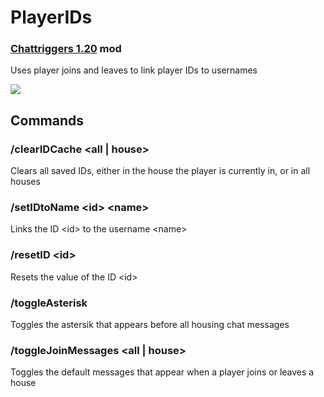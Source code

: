# PlayerIDs
### [Chattriggers 1.20](https://github.com/ChatTriggers/ctjs/releases) mod
Uses player joins and leaves to link player IDs to usernames

<img src="https://media.discordapp.net/attachments/1158906111278194791/1208209749146075176/image.png?ex=65e27403&is=65cfff03&hm=48df64667d582f0bb88b45977cfc2a4a88460197c89c82179d1a6c98583436a6&=&format=webp&quality=lossless">

## Commands
### /clearIDCache <all | house>
Clears all saved IDs, either in the house the player is currently in, or in all houses
### /setIDtoName \<id\> \<name\>
Links the ID \<id\> to the username \<name\>
### /resetID \<id\>
Resets the value of the ID \<id\>
### /toggleAsterisk
Toggles the astersik that appears before all housing chat messages
### /toggleJoinMessages <all | house>
Toggles the default messages that appear when a player joins or leaves a house